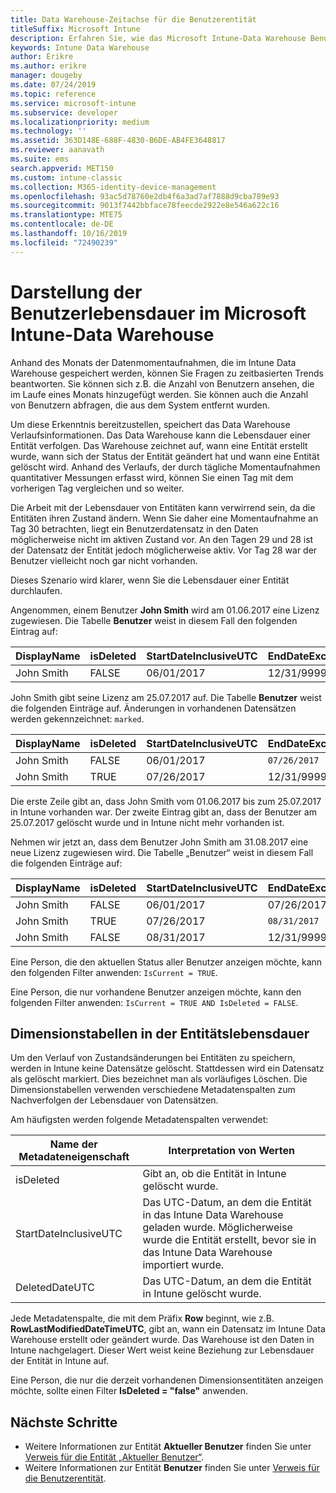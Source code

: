 ```yaml
---
title: Data Warehouse-Zeitachse für die Benutzerentität
titleSuffix: Microsoft Intune
description: Erfahren Sie, wie das Microsoft Intune-Data Warehouse Benutzer auf einer Zeitachse darstellt.
keywords: Intune Data Warehouse
author: Erikre
ms.author: erikre
manager: dougeby
ms.date: 07/24/2019
ms.topic: reference
ms.service: microsoft-intune
ms.subservice: developer
ms.localizationpriority: medium
ms.technology: ''
ms.assetid: 363D148E-688F-4830-B6DE-AB4FE3648817
ms.reviewer: aanavath
ms.suite: ems
search.appverid: MET150
ms.custom: intune-classic
ms.collection: M365-identity-device-management
ms.openlocfilehash: 93ac5d78760e2db4f6a3ad7af7888d9cba789e93
ms.sourcegitcommit: 9013f7442bbface78feecde2922e8e546a622c16
ms.translationtype: MTE75
ms.contentlocale: de-DE
ms.lasthandoff: 10/16/2019
ms.locfileid: "72490239"
---
```

# <a name="user-lifetime-representation-in-the-microsoft-intune-data-warehouse"></a>Darstellung der Benutzerlebensdauer im Microsoft Intune-Data Warehouse

Anhand des Monats der Datenmomentaufnahmen, die im Intune Data Warehouse gespeichert werden, können Sie Fragen zu zeitbasierten Trends beantworten. Sie können sich z.B. die Anzahl von Benutzern ansehen, die im Laufe eines Monats hinzugefügt werden. Sie können auch die Anzahl von Benutzern abfragen, die aus dem System entfernt wurden.

Um diese Erkenntnis bereitzustellen, speichert das Data Warehouse Verlaufsinformationen. Das Data Warehouse kann die Lebensdauer einer Entität verfolgen. Das Warehouse zeichnet auf, wann eine Entität erstellt wurde, wann sich der Status der Entität geändert hat und wann eine Entität gelöscht wird. Anhand des Verlaufs, der durch tägliche Momentaufnahmen quantitativer Messungen erfasst wird, können Sie einen Tag mit dem vorherigen Tag vergleichen und so weiter.

Die Arbeit mit der Lebensdauer von Entitäten kann verwirrend sein, da die Entitäten ihren Zustand ändern. Wenn Sie daher eine Momentaufnahme an Tag 30 betrachten, liegt ein Benutzerdatensatz in den Daten möglicherweise nicht im aktiven Zustand vor. An den Tagen 29 und 28 ist der Datensatz der Entität jedoch möglicherweise aktiv. Vor Tag 28 war der Benutzer vielleicht noch gar nicht vorhanden.

Dieses Szenario wird klarer, wenn Sie die Lebensdauer einer Entität durchlaufen.

Angenommen, einem Benutzer **John Smith** wird am 01.06.2017 eine Lizenz zugewiesen. Die Tabelle **Benutzer** weist in diesem Fall den folgenden Eintrag auf: 
 
| DisplayName | isDeleted | StartDateInclusiveUTC | EndDateExclusiveUTC | IsCurrent 
| -- | -- | -- | -- | -- |
| John Smith | FALSE | 06/01/2017 | 12/31/9999 | TRUE
 
John Smith gibt seine Lizenz am 25.07.2017 auf. Die Tabelle **Benutzer** weist die folgenden Einträge auf. Änderungen in vorhandenen Datensätzen werden gekennzeichnet: `marked`. 

| DisplayName | isDeleted | StartDateInclusiveUTC | EndDateExclusiveUTC | IsCurrent 
| -- | -- | -- | -- | -- |
| John Smith | FALSE | 06/01/2017 | `07/26/2017` | `FALSE` 
| John Smith | TRUE | 07/26/2017 | 12/31/9999 | TRUE 

Die erste Zeile gibt an, dass John Smith vom 01.06.2017 bis zum 25.07.2017 in Intune vorhanden war. Der zweite Eintrag gibt an, dass der Benutzer am 25.07.2017 gelöscht wurde und in Intune nicht mehr vorhanden ist.

Nehmen wir jetzt an, dass dem Benutzer John Smith am 31.08.2017 eine neue Lizenz zugewiesen wird. Die Tabelle „Benutzer“ weist in diesem Fall die folgenden Einträge auf:
 
| DisplayName | isDeleted | StartDateInclusiveUTC | EndDateExclusiveUTC | IsCurrent 
| -- | -- | -- | -- | -- |
| John Smith | FALSE | 06/01/2017 | 07/26/2017 | FALSE 
| John Smith | TRUE | 07/26/2017 | `08/31/2017` | `FALSE` 
| John Smith | FALSE | 08/31/2017 | 12/31/9999 | TRUE 
 
Eine Person, die den aktuellen Status aller Benutzer anzeigen möchte, kann den folgenden Filter anwenden: `IsCurrent = TRUE`. 
 
Eine Person, die nur vorhandene Benutzer anzeigen möchte, kann den folgenden Filter anwenden: `IsCurrent = TRUE AND IsDeleted = FALSE`.

## <a name="dimension-tables-in-the-entity-lifetime"></a>Dimensionstabellen in der Entitätslebensdauer

Um den Verlauf von Zustandsänderungen bei Entitäten zu speichern, werden in Intune keine Datensätze gelöscht. Stattdessen wird ein Datensatz als gelöscht markiert. Dies bezeichnet man als vorläufiges Löschen. Die Dimensionstabellen verwenden verschiedene Metadatenspalten zum Nachverfolgen der Lebensdauer von Datensätzen. 

Am häufigsten werden folgende Metadatenspalten verwendet: 

| Name der Metadateneigenschaft  | Interpretation von Werten |
|--|--|
| isDeleted | Gibt an, ob die Entität in Intune gelöscht wurde. |
| StartDateInclusiveUTC  | Das UTC-Datum, an dem die Entität in das Intune Data Warehouse geladen wurde. Möglicherweise wurde die Entität erstellt, bevor sie in das Intune Data Warehouse importiert wurde. |
| DeletedDateUTC  | Das UTC-Datum, an dem die Entität in Intune gelöscht wurde. |  

Jede Metadatenspalte, die mit dem Präfix **Row** beginnt, wie z.B. **RowLastModifiedDateTimeUTC**, gibt an, wann ein Datensatz im Intune Data Warehouse erstellt oder geändert wurde. Das Warehouse ist den Daten in Intune nachgelagert. Dieser Wert weist keine Beziehung zur Lebensdauer der Entität in Intune auf.  
 
Eine Person, die nur die derzeit vorhandenen Dimensionsentitäten anzeigen möchte, sollte einen Filter **IsDeleted = "false"** anwenden.

## <a name="next-steps"></a>Nächste Schritte

- Weitere Informationen zur Entität **Aktueller Benutzer** finden Sie unter [Verweis für die Entität „Aktueller Benutzer“](../reports-ref-current-user.md).
- Weitere Informationen zur Entität **Benutzer** finden Sie unter [Verweis für die Benutzerentität](../reports-ref-user.md).
